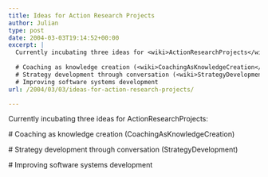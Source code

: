 ```yaml
---
title: Ideas for Action Research Projects
author: Julian
type: post
date: 2004-03-03T19:14:52+00:00
excerpt: |
  Currently incubating three ideas for <wiki>ActionResearchProjects</wiki>:
  
  # Coaching as knowledge creation (<wiki>CoachingAsKnowledgeCreation</wiki>)
  # Strategy development through conversation (<wiki>StrategyDevelopment</wiki>)
  # Improving software systems development
url: /2004/03/03/ideas-for-action-research-projects/

---
```

Currently incubating three ideas for <wiki>ActionResearchProjects</wiki>:

\# Coaching as knowledge creation (<wiki>CoachingAsKnowledgeCreation</wiki>)
  
\# Strategy development through conversation (<wiki>StrategyDevelopment</wiki>)
  
\# Improving software systems development